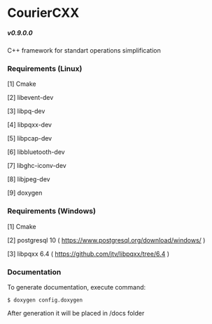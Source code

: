# CourierCXX
##### v0.9.0.0
C++ framework for standart operations simplification

### Requirements (Linux)
[1] Cmake

[2] libevent-dev

[3] libpq-dev

[4] libpqxx-dev

[5] libpcap-dev

[6] libbluetooth-dev

[7] libghc-iconv-dev

[8] libjpeg-dev

[9] doxygen

### Requirements (Windows)
[1] Cmake

[2] postgresql 10 ( https://www.postgresql.org/download/windows/ )

[3] libpqxx 6.4 ( https://github.com/jtv/libpqxx/tree/6.4 )

### Documentation
To generate documentation, execute command:

	$ doxygen config.doxygen

After generation it will be placed in /docs folder
 